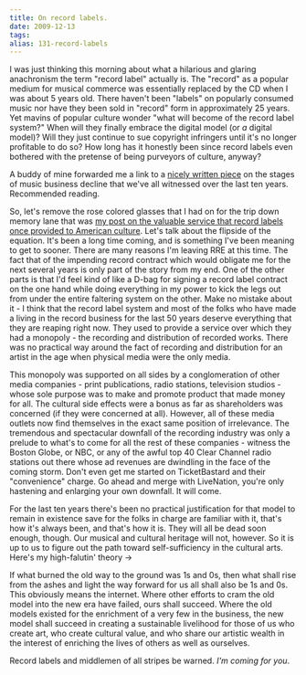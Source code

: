 ```yaml
---
title: On record labels.
date: 2009-12-13
tags: 
alias: 131-record-labels
---
```



I was just thinking this morning about what a hilarious and glaring anachronism the term "record label" actually is. The "record" as a popular medium for musical commerce was essentially replaced by the CD when I was about 5 years old. There haven't been "labels" on popularly consumed music nor have they been sold in "record" form in approximately 25 years. Yet mavins of popular culture wonder "what will become of the record label system?" When will they finally embrace the digital model (or *a* digital model)? Will they just continue to sue copyright infringers until it's no longer profitable to do so? How long has it honestly been since record labels even bothered with the pretense of being purveyors of culture, anyway?

A buddy of mine forwarded me a link to a [nicely written piece](http://www.hypebot.com/hypebot/2009/12/music-as-commerce-understanding-a-mindset.html) on the stages of music business decline that we've all witnessed over the last ten years. Recommended reading.

So, let's remove the rose colored glasses that I had on for the trip down memory lane that was [my post on the valuable service that record labels once provided to American culture](posts/recording-technology). Let's talk about the flipside of the equation. It's been a long time coming, and is something I've been meaning to get to sooner. There are many reasons I'm leaving RRE at this time. The fact that of the impending record contract which would obligate me for the next several years is only part of the story from my end. One of the other parts is that I'd feel kind of like a D-bag for signing a record label contract on the one hand while doing everything in my power to kick the legs out from under the entire faltering system on the other. Make no mistake about it - I think that the record label system and most of the folks who have made a living in the record business for the last 50 years deserve everything that they are reaping right now. They used to provide a service over which they had a monopoly - the recording and distribution of recorded works. There was no practical way around the fact of recording and distribution for an artist in the age when physical media were the only media.

This monopoly was supported on all sides by a conglomeration of other media companies - print publications, radio stations, television studios - whose sole purpose was to make and promote product that made money for all. The cultural side effects were a bonus as far as shareholders was concerned (if they were concerned at all). However, all of these media outlets now find themselves in the exact same position of irrelevance. The tremendous and spectacular downfall of the recording industry was only a prelude to what's to come for all the rest of these companies - witness the Boston Globe, or NBC, or any of the awful top 40 Clear Channel radio stations out there whose ad revenues are dwindling in the face of the coming storm. Don't even get me started on TicketBastard and their "convenience" charge. Go ahead and merge with LiveNation, you're only hastening and enlarging your own downfall. It will come.

For the last ten years there's been no practical justification for that model to remain in existence save for the folks in charge are familiar with it, that's how it's always been, and that's how it is. They will all be dead soon enough, though. Our musical and cultural heritage will not, however. So it is up to us to figure out the path toward self-sufficiency in the cultural arts. Here's my high-falutin' theory ->

If what burned the old way to the ground was 1s and 0s, then what shall rise from the ashes and light the way forward for us all shall also be 1s and 0s. This obviously means the internet. Where other efforts to cram the old model into the new era have failed, ours shall succeed. Where the old models existed for the enrichment of a very few in the business, the new model shall succeed in creating a sustainable livelihood for those of us who create art, who create cultural value, and who share our artistic wealth in the interest of enriching the lives of others as well as ourselves. 

Record labels and middlemen of all stripes be warned. *I'm coming for you*.